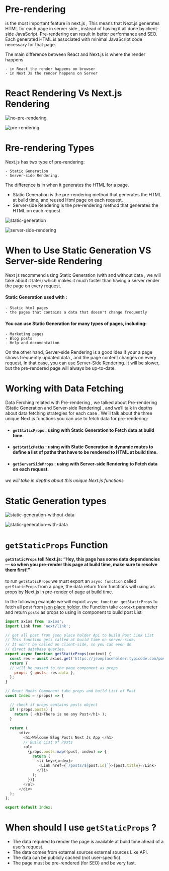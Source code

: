 
# Pre-rendering 
is the most important feature in next.js , This means that Next.js generates HTML for each page in server side , instead of having it all done by client-side JavaScript. Pre-rendering can result in better performance and SEO. Each generated HTML is associated with minimal JavaScript code necessary for that page.

The main difference between React and  Next.js is where the render happens

    - in React the render happens on browser
    - in Next Js the render happens on Server 


# React Rendering Vs Next.js Rendering 


![no-pre-rendering](https://user-images.githubusercontent.com/7718220/89286863-98ac0600-d65b-11ea-82b2-44fc229c26bb.png)

![pre-rendering](https://user-images.githubusercontent.com/7718220/89287169-1f60e300-d65c-11ea-8996-03d3f6d3856e.png)


# Rre-rendering Types

Next.js has two type  of pre-rendering: 

    - Static Generation 
    - Server-side Rendering.
    
The difference is in when it generates the HTML for a page.

- Static Generation is the pre-rendering method that generates the HTML at build time, and reused Html page  on each request.
- Server-side Rendering is the pre-rendering method that generates the HTML on each request.
 
 ![static-generation](https://user-images.githubusercontent.com/7718220/89292420-06106480-d665-11ea-96f0-f65b460fc4ef.png)


![server-side-rendering](https://user-images.githubusercontent.com/7718220/89292476-16284400-d665-11ea-9de4-9654c2ce7c57.png)


# When to Use Static Generation VS Server-side Rendering

Next js recommend using Static Generation (with and without data , we will take about it later)  which makes it much faster than having a server render the page on every request.
#### Static Generation used with : 
    - Static html pages
    - the pages that contains a data that doesn't change frequently

#### You can use Static Generation for many types of pages, including:

    - Marketing pages
    - Blog posts
    - Help and documentation
    
On the other hand, Server-side Rendering is a good idea if your a page shows frequently updated data , and the page content changes on every request,
In that case, you can use Server-Side Rendering. It will be slower, but the pre-rendered page will always be up-to-date.

# Working with Data Fetching

Data Ferching related with Pre-rendering , we talked about Pre-rendering (Static Generation and Server-side Rendering) , and we’ll talk in depths about data fetching strategies for each case .
We’ll talk about the three unique Next.js functions you can use to fetch data for pre-rendering:

 - #### `getStaticProps` : using with Static Generation to Fetch data at build time.
 - #### `getStaticPaths` : using with Static Generation in dynamic routes to define a list of paths that have to be rendered to HTML at build time.
 - #### `getServerSideProps` : using with Server-side Rendering to  Fetch data on each request.

 ###### we will take in depths about this unique Next.js functions

# Static Generation types

![static-generation-without-data](https://user-images.githubusercontent.com/7718220/89324424-ee9aa100-d68f-11ea-9aab-764b93d3783f.png)


![static-generation-with-data](https://user-images.githubusercontent.com/7718220/89324469-0114da80-d690-11ea-8aaf-570ee06937b0.png)

# `getStaticProps` Function

#### `getStaticProps` tell Next.js: “Hey, this page has some data dependencies — so when you pre-render this page at build time, make sure to resolve them first!”

to run `getStaticProps` we must export an `async function` called `getStaticProps` from a page, the data return from functions will uaing as props by Next.js in pre-render of page at build time.

In the following example we will export `async function getStaticProps` to fetch all post from [json place holder](https://jsonplaceholder.typicode.com/posts).
the Function take `context` parameter and return `posts` as props to using in component to build post List 
           
```js
import axios from 'axios';
import Link from 'next/link';

// get all post from json place holder Api to build Post Link List
// This function gets called at build time on server-side.
// It won't be called on client-side, so you can even do
// direct database queries.
export async function getStaticProps(context) {
  const res = await axios.get('https://jsonplaceholder.typicode.com/posts');
  return {
  // will be passed to the page component as props
    props: { posts: res.data },
  };
}

// React Hooks Component take props and build List of Post 
const Index = (props) => {

  // check if props contains posts object    
  if (!props.posts) {
    return ( <h1>There is no any Post</h1> );
  }
  
  return (
      <div>
        <h1>Welcome Blog Posts Next Js App </h1>
        // Build List of Posts 
        <ul>
          {props.posts.map((post, index) => {
            return (
              <li key={index}>
               <Link href={`/posts/${post.id}`}>{post.title}</Link>
              </li>
            );
          })}
        </ul>
      </div>
  );
};

export default Index;

```


# When should I use `getStaticProps` ?

- The data required to render the page is available at build time ahead of a user’s request.
- The data comes from extarnal sources external sources Like API.
- The data can be publicly cached (not user-specific).
- The page must be pre-rendered (for SEO) and be very fast.


